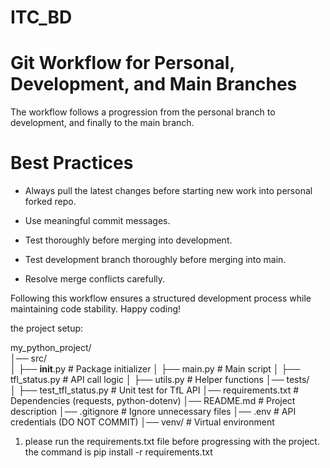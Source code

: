 # ITC_BD
# Git Workflow for Personal, Development, and Main Branches
The workflow follows a progression from the personal branch to development, and finally to the main branch.

# Best Practices

* Always pull the latest changes before starting new work into personal forked repo.

* Use meaningful commit messages.

* Test thoroughly before merging into development.

* Test development branch thoroughly before merging into main.

* Resolve merge conflicts carefully.

Following this workflow ensures a structured development process while maintaining code stability. Happy coding!

the project setup:

my_python_project/       
│── src/                   
│   ├── __init__.py          # Package initializer
│   ├── main.py              # Main script
│   ├── tfl_status.py        # API call logic
│   ├── utils.py             # Helper functions
│── tests/                   
│   ├── test_tfl_status.py   # Unit test for TfL API
│── requirements.txt         # Dependencies (requests, python-dotenv)
│── README.md                # Project description
│── .gitignore               # Ignore unnecessary files
│── .env                     # API credentials (DO NOT COMMIT)
│── venv/                    # Virtual environment

1. please run the requirements.txt file before progressing with the project.
    the command is pip install -r requirements.txt